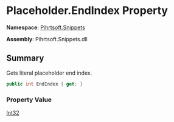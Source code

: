 # Placeholder\.EndIndex Property

**Namespace**: [Pihrtsoft.Snippets](../../README.md)

**Assembly**: Pihrtsoft\.Snippets\.dll

## Summary

Gets literal placeholder end index\.

```csharp
public int EndIndex { get; }
```

### Property Value

[Int32](https://docs.microsoft.com/en-us/dotnet/api/system.int32)

